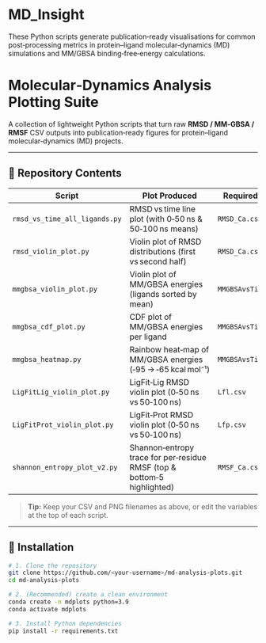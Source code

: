 # MD_Insight
These Python scripts generate publication‑ready visualisations for common post‑processing metrics in protein–ligand molecular‑dynamics (MD) simulations and MM/GBSA binding‑free‑energy calculations.

# Molecular‑Dynamics Analysis Plotting Suite

A collection of lightweight Python scripts that turn raw **RMSD / MM‑GBSA / RMSF** CSV outputs into publication‑ready figures for protein–ligand molecular‑dynamics (MD) projects.

---

## 📂 Repository Contents

| Script | Plot Produced | Required CSV | Output PNG |
| ------ | ------------- | ------------ | ---------- |
| `rmsd_vs_time_all_ligands.py` | RMSD vs time line plot (with 0‑50 ns & 50‑100 ns means) | `RMSD_Ca.csv` | `rmsd_vs_time_all_ligands.png` |
| `rmsd_violin_plot.py` | Violin plot of RMSD distributions (first vs second half) | `RMSD_Ca.csv` | `rmsd_violin_plot_exclude_frame0.png` |
| `mmgbsa_violin_plot.py` | Violin plot of MM/GBSA energies (ligands sorted by mean) | `MMGBSAvsTime.csv` | `mmgbsa_violin_plot.png` |
| `mmgbsa_cdf_plot.py` | CDF plot of MM/GBSA energies per ligand | `MMGBSAvsTime.csv` | `mmgbsa_cdf_plot.png` |
| `mmgbsa_heatmap.py` | Rainbow heat‑map of MM/GBSA energies (‑95 → ‑65 kcal mol⁻¹) | `MMGBSAvsTime.csv` | `mmgbsa_rainbow_heatmap.png` |
| `LigFitLig_violin_plot.py` | LigFit‑Lig RMSD violin plot (0‑50 ns vs 50‑100 ns) | `Lfl.csv` | `lfl_violin_plot_exclude_frame0.png` |
| `LigFitProt_violin_plot.py` | LigFit‑Prot RMSD violin plot (0‑50 ns vs 50‑100 ns) | `Lfp.csv` | `lfp_violin_plot_exclude_frame0.png` |
| `shannon_entropy_plot_v2.py` | Shannon‑entropy trace for per‑residue RMSF (top & bottom‑5 highlighted) | `RMSF_Ca.csv` | `shannon_entropy_plot_fixed.png` |

> **Tip:** Keep your CSV and PNG filenames as above, or edit the variables at the top of each script.

---

## 🔧 Installation

```bash
# 1. Clone the repository
git clone https://github.com/<your‑username>/md‑analysis‑plots.git
cd md‑analysis‑plots

# 2. (Recommended) create a clean environment
conda create -n mdplots python=3.9
conda activate mdplots

# 3. Install Python dependencies
pip install -r requirements.txt


